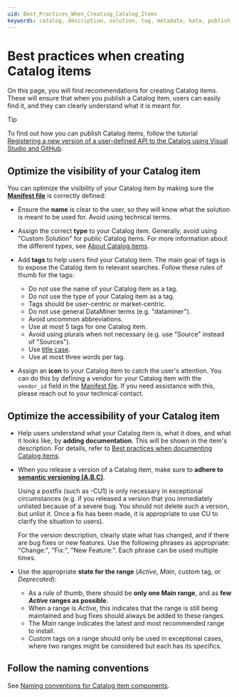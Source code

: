 ```yaml
---
uid: Best_Practices_When_Creating_Catalog_Items
keywords: catalog, description, solution, tag, metadata, kata, publish, upload, topic
---
```


# Best practices when creating Catalog items

On this page, you will find recommendations for creating Catalog items. These will ensure that when you publish a Catalog item, users can easily find it, and they can clearly understand what it is meant for.

> [!TIP]
> To find out how you can publish Catalog items, follow the tutorial [Registering a new version of a user-defined API to the Catalog using Visual Studio and GitHub](xref:CICD_Tutorial_For_Other_Items_User_Defined_API_VisualStudio_And_GitHub).

## Optimize the visibility of your Catalog item

You can optimize the visibility of your Catalog item by making sure the [**Manifest file**](xref:Register_Catalog_Item#manifest-file) is correctly defined:

- Ensure the **name** is clear to the user, so they will know what the solution is meant to be used for. Avoid using technical terms.

- Assign the correct **type** to your Catalog item. Generally, avoid using "Custom Solution" for public Catalog items. For more information about the different types, see [About Catalog items](xref:About_the_Catalog_app#about-catalog-items).

- Add **tags** to help users find your Catalog item. The main goal of tags is to expose the Catalog item to relevant searches. Follow these rules of thumb for the tags:

  - Do not use the name of your Catalog item as a tag.
  - Do not use the type of your Catalog item as a tag.
  - Tags should be user-centric or market-centric.
  - Do not use general DataMiner terms (e.g. "dataminer").
  - Avoid uncommon abbreviations.
  - Use at most 5 tags for one Catalog item.
  - Avoid using plurals when not necessary (e.g. use "Source" instead of "Sources").
  - Use [title case](xref:Title_case).
  - Use at most three words per tag.

- Assign an **icon** to your Catalog item to catch the user's attention. You can do this by defining a vendor for your Catalog item with the `vendor_id` field in the [Manifest file](xref:Register_Catalog_Item#manifest-file). If you need assistance with this, please reach out to your technical contact.

## Optimize the accessibility of your Catalog item

- Help users understand what your Catalog item is, what it does, and what it looks like, by **adding documentation**. This will be shown in the item's description. For details, refer to [Best practices when documenting Catalog items](xref:Best_Practices_When_Documenting_Catalog_Items).

- When you release a version of a Catalog item, make sure to **adhere to [semantic versioning (A.B.C)](xref:About_the_Catalog_app#versioning-of-catalog-items)**.

  Using a postfix (such as -CU1) is only necessary in exceptional circumstances (e.g. if you released a version that you immediately unlisted because of a severe bug. You should not delete such a version, but unlist it. Once a fix has been made, it is appropriate to use CU to clarify the situation to users).

  For the version description, clearly state what has changed, and if there are bug fixes or new features. Use the following phrases as appropriate: "Change:", "Fix:", "New Feature:". Each phrase can be used multiple times.

- Use the appropriate **state for the range** (*Active*, *Main*, custom tag, or *Deprecated*):

  - As a rule of thumb, there should be **only one Main range**, and as **few *Active* ranges as possible**.
  - When a range is *Active*, this indicates that the range is still being maintained and bug fixes should always be added to these ranges.
  - The *Main* range indicates the latest and most recommended range to install.
  - Custom tags on a range should only be used in exceptional cases, where two ranges might be considered but each has its specifics.

## Follow the naming conventions

See [Naming conventions for Catalog item components](xref:Naming_Conventions_For_Catalog_Item_Components).
